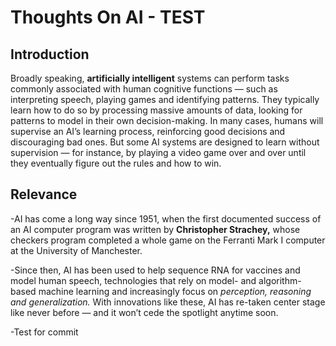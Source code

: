 # Thoughts On AI - TEST

## Introduction 
Broadly speaking, **artificially intelligent** systems can perform tasks commonly associated with human cognitive functions — such as interpreting speech, playing games and identifying patterns. They typically learn how to do so by processing massive amounts of data, looking for patterns to model in their own decision-making. In many cases, humans will supervise an AI’s learning process, reinforcing good decisions and discouraging bad ones. But some AI systems are designed to learn without supervision — for instance, by playing a video game over and over until they eventually figure out the rules and how to win.

## Relevance 
-AI has come a long way since 1951, when the first documented success of an AI computer program was written by **Christopher Strachey,** whose checkers program completed a whole game on the Ferranti Mark I computer at the University of Manchester.

-Since then, AI has been used to help sequence RNA for vaccines and model human speech, technologies that rely on model- and algorithm-based machine learning and increasingly focus on *perception, reasoning and generalization.* With innovations like these, AI has re-taken center stage like never before — and it won’t cede the spotlight anytime soon. 


-Test for commit